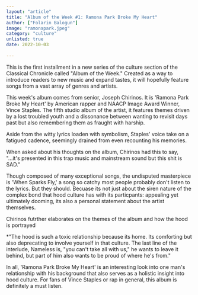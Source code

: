 ```yaml
---
layout: "article"
title: "Album of the Week #1: Ramona Park Broke My Heart"
author: ["Folarin Balogun"]
image: "ramonapark.jpeg"
category: "culture"
unlisted: true
date: 2022-10-03
 
---
```


This is the first installment in a new series of the culture section of the Classical Chronicle called "Album of the Week." Created as a way to introduce readers to new music and expand tastes, it will hopefully feature songs from a vast array of genres and artists. 

This week's album comes from senior, Joseph Chirinos. It is 'Ramona Park Broke My Heart' by American rapper and NAACP Image Award Winner, Vince Staples. The fifth studio album of the artist, it features themes driven by a lost troubled youth and a dissonance between wanting to revisit days past but also remembering them as fraught with harship.

Aside from the witty lyrics loaden with symbolism, Staples' voice take on a fatigued cadence, seemingly drained from even recounting his memories. 

When asked about his thoughts on the album, Chirinos had this to say, "...it's presented in this trap music and mainstream sound but this shit is SAD."

Though composed of many exceptional songs, the undisputed masterpiece is 'When Sparks Fly,' a song so catchy most people probably don't listen to the lyrics. But they should. Becuase its not just about the siren nature of the complex bond that hood culture has with its particpants: appealing yet ultimately dooming, its also a personal statement about the artist themselves.

Chirinos futrther elaborates on the themes of the album and how the hood is portrayed

*"The hood is such a toxic relationship because its home. Its comforting but also deprecating to involve yourself in that culture. The last line of the interlude, Nameless is, "you can't take all with us," he wants to leave it behind, but part of him also wants to be proud of where he's from."

In all, 'Ramona Park Broke My Heart' is an interesting look into one man's relationship with his background that also serves as a holistic insight into hood culture. For fans of Vince Staples or rap in general, this album is definitely a must listen.
